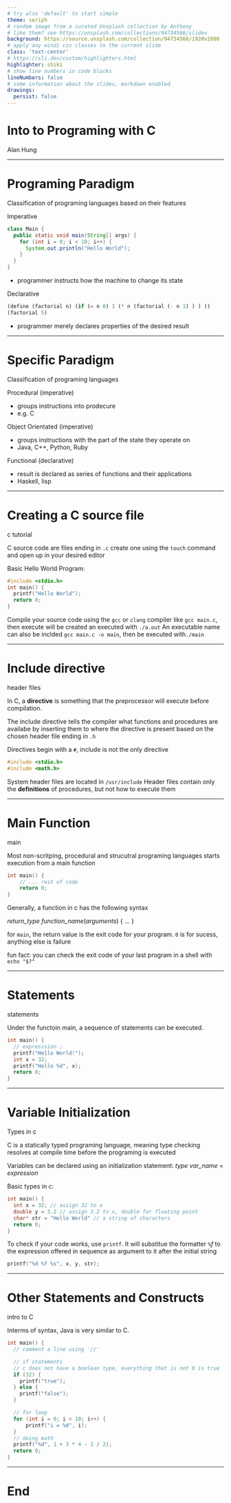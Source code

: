 ```yaml
---
# try also 'default' to start simple
theme: seriph
# random image from a curated Unsplash collection by Anthony
# like them? see https://unsplash.com/collections/94734566/slidev
background: https://source.unsplash.com/collection/94734566/1920x1080
# apply any windi css classes to the current slide
class: 'text-center'
# https://sli.dev/custom/highlighters.html
highlighter: shiki
# show line numbers in code blocks
lineNumbers: false
# some information about the slides, markdown enabled
drawings:
  persist: false
---
```


# Into to Programing with C

Alan Hung

---

# Programing Paradigm
Classification of programing languages based on their features

Imperative
```java
class Main {
  public static void main(String[] args) {
    for (int i = 0; i < 10; i++) {
      System.out.println("Hello World");
    }
  }
}
```
- programmer instructs how the machine to change its state

Declarative
```lisp
(define (factorial n) (if (= n 0) 1 (* n (factorial (- n 1) ) ) ))
(factorial 5)
```
- programmer merely declares properties of the desired result

---

# Specific Paradigm
Classification of programing languages

Procedural (imperative)
- groups instructions into prodecure
- e.g. C

Object Orientated (imperative)
- groups instructions with the part of the state they operate on
- Java, C++, Python, Ruby

Functional (declarative)
- result is declared as series of functions and their applications
- Haskell, lisp

---

# Creating a C source file
c tutorial

C source code are files ending in `.c`
create one using the `touch` command and open up in your desired editor

Basic Hello World Program:
```c
#include <stdio.h>
int main() {
  printf("Hello World");
  return 0;
}
```

Compile your source code using the `gcc` or `clang` compiler like `gcc main.c`, then execute will be created an executed with `./a.out`
An executable name can also be inclded `gcc main.c -o main`, then be executed with`./main`

---

# Include directive
header files

In C, a **directive** is something that the preprocessor will execute before compilation.

The include directive tells the compiler what functions and procedures are availabe by inserting them to where the directive is present based on the chosen header file ending in `.h`

Directives begin with a `#`, include is not the only directive

```c
#include <stdio.h>
#include <math.h>
```

System header files are located in `/usr/include`
Header files contain only the **definitions** of procedures, but not how to execute them

---

# Main Function
main

Most non-scritping, procedural and strucutral programing languages starts execution from a main function

```c
int main() {
    // ... rest of code
    return 0;
}
```

Generally, a function in c has the following syntax

*return_type* *function_name*(*arguments*) { ... }

for `main`, the return value is the exit code for your program. `0` is for sucess, anything else is failure

fun fact: you can check the exit code of your last program in a shell with `echo "$?"`

---

# Statements
statements

Under the functoin main, a sequence of statements can be executed.


```c
int main() {
  // expresssion ;
  printf("Hello World!");
  int x = 32;
  printf("Hello %d", x);
  return 0;
}
```

---

# Variable Initialization
Types in c

C is a statically typed programing language, meaning type checking resolves at compile time before the programing is executed

Variables can be declared using an initialization statement: *type* *var_name* = *expression*

Basic types in c:
```c
int main() {
  int x = 32; // assign 32 to x
  double y = 3.2 // assign 3.2 to x, double for floating point
  char* str = "Hello World" // a string of characters
  return 0;
}
```

To check if your code works, use `printf`. It will substitue the formatter `%`*f* to the expression offered in sequence as argument to it after the initial string

```c
printf("%d %f %s", x, y, str);
```

---

# Other Statements and Constructs
intro to C

Interms of syntax, Java is very similar to C.

```c
int main() {
  // comment a line using '//'

  // if statements
  // c does not have a boolean type, everything that is not 0 is true
  if (32) {
    printf("true");
  } else {
    printf("false");
  }

  // for loop
  for (int i = 0; i < 10; i++) {
      printf("i = %d", i);
  }
  // doing math
  printf("%d", 1 + 3 * 4 - 2 / 2);
  return 0;
}
```

---

# End
